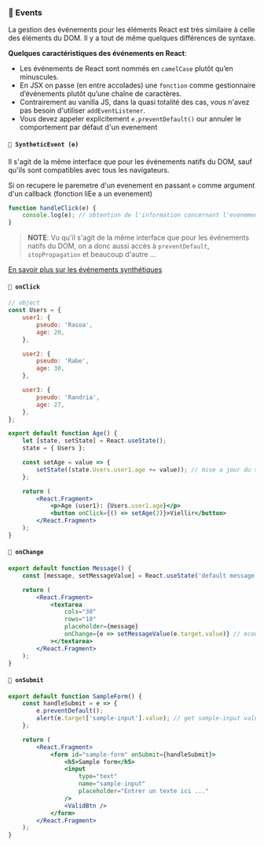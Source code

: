 <!-- TODO: work -->

### 🔵 Events

La gestion des événements pour les éléments React est très similaire à celle des éléments du DOM. Il y a tout de même quelques différences de syntaxe.

**Quelques caractéristiques des événements en React**:

- Les événements de React sont nommés en `camelCase` plutôt qu’en minuscules.
- En JSX on passe (en entre accolades) une `fonction` comme gestionnaire d’événements plutôt qu’une chaîne de caractères.
- Contrairement au vanilla JS, dans la quasi totalité des cas, vous n'avez pas besoin d'utiliser `addEventListener`.
- Vous devez appeler explicitement `e.preventDefault()` our annuler le comportement par défaut d'un evenement

#### `📌 SyntheticEvent (e)`

Il s'agit de la même interface que pour les événements natifs du DOM, sauf qu'ils sont compatibles avec tous les navigateurs.

Si on recupere le paremetre d'un evenement en passant `e` comme argument d'un callback (fonction liEe a un evenement)

```jsx
function handleClick(e) {
	console.log(e); // obtention de l'information concernant l'evenement dans l'objet "SyntheticBaseEvent"
}
```

> **NOTE**: Vu qu'il s'agit de la même interface que pour les événements natifs du DOM, on a donc aussi accès à `preventDefault`, `stopPropagation` et beaucoup d'autre ...

[En savoir plus sur les événements synthétiques](https://fr.reactjs.org/docs/events.html)

#### `📌 onClick`

```jsx
// object
const Users = {
	user1: {
		pseudo: 'Rasoa',
		age: 20,
	},

	user2: {
		pseudo: 'Rabe',
		age: 30,
	},

	user3: {
		pseudo: 'Randria',
		age: 27,
	},
};

export default function Age() {
	let [state, setState] = React.useState();
	state = { Users };

	const setAge = value => {
		setState((state.Users.user1.age += value)); // mise a jour du state (age de user1)
	};

	return (
		<React.Fragment>
			<p>Age (user1): {Users.user1.age}</p>
			<button onClick={() => setAge(2)}>Viellir</button>
		</React.Fragment>
	);
}
```

#### `📌 onChange`

```jsx
export default function Message() {
	const [message, setMessageValue] = React.useState('default message');

	return (
		<React.Fragment>
			<textarea
				cols="30"
				rows="10"
				placeholder={message}
				onChange={e => setMessageValue(e.target.value)} // ecouteur d'evenement qui fait appel a la methode setMessageValue() a chaque modification et mettre a jour le state
			></textarea>
		</React.Fragment>
	);
}
```

#### `📌 onSubmit`

```jsx
export default function SampleForm() {
	const handleSubmit = e => {
		e.preventDefault();
		alert(e.target['sample-input'].value); // get sample-input value
	};

	return (
		<React.Fragment>
			<form id="sample-form" onSubmit={handleSubmit}>
				<h5>Sample form</h5>
				<input
					type="text"
					name="sample-input"
					placeholder="Entrer un texte ici ..."
				/>
				<ValidBtn />
			</form>
		</React.Fragment>
	);
}
```
